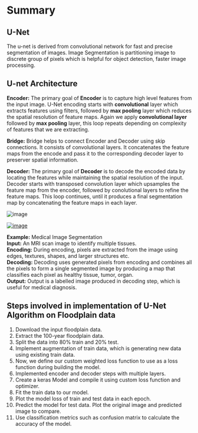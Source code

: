 # Summary
## U-Net
The u-net is derived from convolutional network for fast and precise segmentation of images. Image Segmentation is partitioning image to discrete group of pixels which is helpful for object detection, faster image processing.

## U-net Architecture

**Encoder:**
The primary goal of **Encoder** is to capture high level features from the input image. U-Net encoding starts with **convolutional** layer which extracts features using filters, followed by **max pooling** layer which reduces the spatial 
resolution of feature maps. Again we apply **convolutional layer** followed by **max pooling** layer, this loop repeats depending on complexity of features that we are extracting.

**Bridge:**
Bridge helps to connect Encoder and Decoder using skip connections. It consists of convolutional layers. It concatenates the feature maps from the encode and pass it to the corresponding decoder layer to preserver spatial information.

**Decoder:**
The primary goal of **Decoder** is to decode the encoded data by locating the features while maintaining the spatial resolution of the input. Decoder starts with transposed convolution layer which upsamples the feature map from the encoder,
followed by conolutional layers to refine the feature maps. This loop continues, until it produces a final segmentation map by concatenating the feature maps in each layer.

![image](https://github.com/user-attachments/assets/93834323-76c2-409e-a420-114cdd44c8c8)

[![image](https://img.youtube.com/vi/NhdzGfB1q74/0.jpg)](https://www.youtube.com/watch?v=NhdzGfB1q74)


**Example:** Medical Image Segmentation\
**Input:** An MRI scan image to identify multiple tissues.\
**Encoding:** During encoding, pixels are extracted from the image using edges, textures, shapes, and larger structures etc.\
**Decoding:** Decoding uses generated pixels from encoding and combines all the pixels to form a single segmented image by producing a map that classifies each pixel as healthy tissue, tumor, organ.\
**Output:** Output is a labelled image produced in decoding step, which is useful for medical diagnosis.


## Steps involved in implementation of U-Net Algorithm on Floodplain data
1. Download the input floodplain data.
2. Extract the 100-year floodplain data.
3. Split the data into 80% train and 20% test.
4. Implement augmentation of train data, which is generating new data using existing train data.
5. Now, we define our custom weighted loss function to use as a loss function during building the model.
6. Implemented encoder and decoder steps with multiple layers.
7. Create a keras Model and compile it using custom loss function and optimizer.
8. Fit the train data to our model.
9. Plot the model loss of train and test data in each epoch.
10. Predict the model for test data. Plot the original image and predicted image to compare.
11. Use classification metrics such as confusion matrix to calculate the accuracy of the model.
